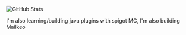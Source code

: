 ![GitHub Stats](https://github-readme-stats.vercel.app/api?username=andrewnijmeh&count_private=true&theme=tokyonight&show_icons=true)

I'm also learning/building java plugins with spigot MC, I'm also building Mailkeo
